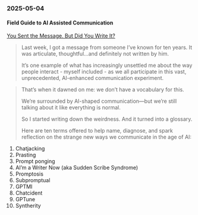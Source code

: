 ### 2025-05-04
#### Field Guide to AI Assisted Communication
[You Sent the Message. But Did You Write It?](https://davidduncan.substack.com/p/you-sent-the-message-but-did-you)

> Last week, I got a message from someone I’ve known for ten years. It was articulate, thoughtful…and definitely not written by him.
> 
> It’s one example of what has increasingly unsettled me about the way people interact - myself included - as we all participate in this vast, unprecedented, AI-enhanced communication experiment.



> That’s when it dawned on me: we don’t have a vocabulary for this.
> 
> We’re surrounded by AI-shaped communication—but we’re still talking about it like everything is normal.
> 
> So I started writing down the weirdness. And it turned into a glossary.
> 
> Here are ten terms offered to help name, diagnose, and spark reflection on the strange new ways we communicate in the age of AI:

1. Chatjacking
2. Prasting
3. Prompt ponging
4. AI’m a Writer Now (aka Sudden Scribe Syndrome)
5. Promptosis
6. Subpromptual
7. GPTMI
8. Chatcident
9. GPTune
10. Syntherity